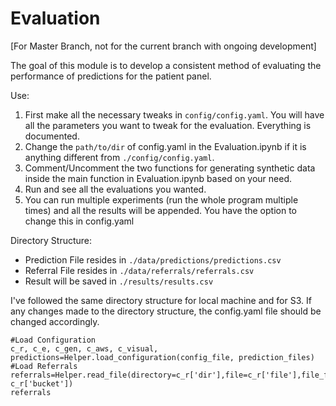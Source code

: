 # Evaluation

[For Master Branch, not for the current branch with ongoing development]

The goal of this module is to develop a consistent method of evaluating the performance of predictions for the patient panel.  

Use:
1. First make all the necessary tweaks in `config/config.yaml`. You will have all the parameters you want to tweak for the evaluation. Everything is documented.
2. Change the `path/to/dir` of config.yaml in the Evaluation.ipynb if it is anything different from `./config/config.yaml`.
3. Comment/Uncomment the two functions for generating synthetic data inside the main function in Evaluation.ipynb based on your need. 
4. Run and see all the evaluations you wanted. 
5. You can run multiple experiments (run the whole program multiple times) and all the results will be appended. You have the option to change this in config.yaml

Directory Structure:
 - Prediction File resides in `./data/predictions/predictions.csv`
 - Referral File resides in `./data/referrals/referrals.csv`
 - Result will be saved in `./results/results.csv`

I've followed the same directory structure for local machine and for S3. If any changes made to the directory structure, the config.yaml file should be changed accordingly.

```
#Load Configuration
c_r, c_e, c_gen, c_aws, c_visual, predictions=Helper.load_configuration(config_file, prediction_files)
#Load Referrals
referrals=Helper.read_file(directory=c_r['dir'],file=c_r['file'],file_format=c_r['file_format'],s3=True,bucket= c_r['bucket'])
referrals
```
